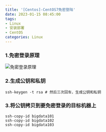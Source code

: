 ```yaml
---
title: '[Centos]-CentOS7免密登陆'
date: 2023-01-15 08:45:00
tags: 
- Linux
- 安装部署
- CentOS
categories: Linux
---
```


### 1.免密登录原理
![免密登录原理](免密登录原理.png)
### 2.生成公钥和私钥

```shell
ssh-keygen -t rsa # 然后三次回车，生成公钥和私钥
```

### 3.将公钥拷贝到要免密登录的目标机器上
```shell
ssh-copy-id bigdata101
ssh-copy-id bigdata102
ssh-copy-id bigdata103
```

